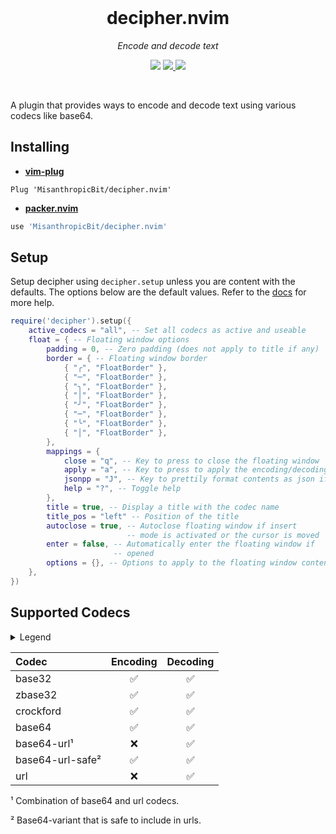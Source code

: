 <div align="center">
  <br />
  <h1>decipher.nvim</h1>
  <p><i>Encode and decode text</i></p>
  <p>
    <img src="https://img.shields.io/badge/version-0.1.0-blue?style=flat-square" />
    <a href="https://img.shields.io/github/actions/workflow/status/MisanthropicBit/decipher.nvim/ci.yml?branch=master&style=flat-square">
        <img src="https://img.shields.io/github/actions/workflow/status/MisanthropicBit/decipher.nvim/ci.yml?branch=master&style=flat-square" />
    </a>
    <a href="/LICENSE">
        <img src="https://img.shields.io/github/license/MisanthropicBit/decipher.nvim?style=flat-square" />
    </a>
  </p>
  <br />
</div>

A plugin that provides ways to encode and decode text using various codecs like
base64.

## Installing

* **[vim-plug](https://github.com/junegunn/vim-plug)**

```vim
Plug 'MisanthropicBit/decipher.nvim'
```

* **[packer.nvim](https://github.com/wbthomason/packer.nvim)**

```lua
use 'MisanthropicBit/decipher.nvim'
```

## Setup

Setup decipher using `decipher.setup` unless you are content with the defaults.
The options below are the default values. Refer to the
[docs](doc/decipher.txt) for more help.

```lua
require('decipher').setup({
    active_codecs = "all", -- Set all codecs as active and useable
    float = { -- Floating window options
        padding = 0, -- Zero padding (does not apply to title if any)
        border = { -- Floating window border
            { "╭", "FloatBorder" },
            { "─", "FloatBorder" },
            { "╮", "FloatBorder" },
            { "│", "FloatBorder" },
            { "╯", "FloatBorder" },
            { "─", "FloatBorder" },
            { "╰", "FloatBorder" },
            { "│", "FloatBorder" },
        },
        mappings = {
            close = "q", -- Key to press to close the floating window
            apply = "a", -- Key to press to apply the encoding/decoding
            jsonpp = "J", -- Key to prettily format contents as json if possbile
            help = "?", -- Toggle help
        },
        title = true, -- Display a title with the codec name
        title_pos = "left" -- Position of the title
        autoclose = true, -- Autoclose floating window if insert
                          -- mode is activated or the cursor is moved
        enter = false, -- Automatically enter the floating window if
                       -- opened
        options = {}, -- Options to apply to the floating window contents
    },
})
```

## Supported Codecs

<details>
<summary>Legend</summary>

* ✅ = supported
* ❌ = not supported
* 🗓️ = planned
</details>

| Codec            | Encoding  | Decoding  |
| :--------------- | :-------: | :-------: |
| base32           | ✅        | ✅         |
| zbase32          | ✅        | ✅         |
| crockford        | ✅        | ✅         |
| base64           | ✅        | ✅         |
| base64-url¹      | ❌        | ✅         |
| base64-url-safe² | ✅        | ✅         |
| url              | ❌        | ✅         |

¹ Combination of base64 and url codecs.

² Base64-variant that is safe to include in urls.
